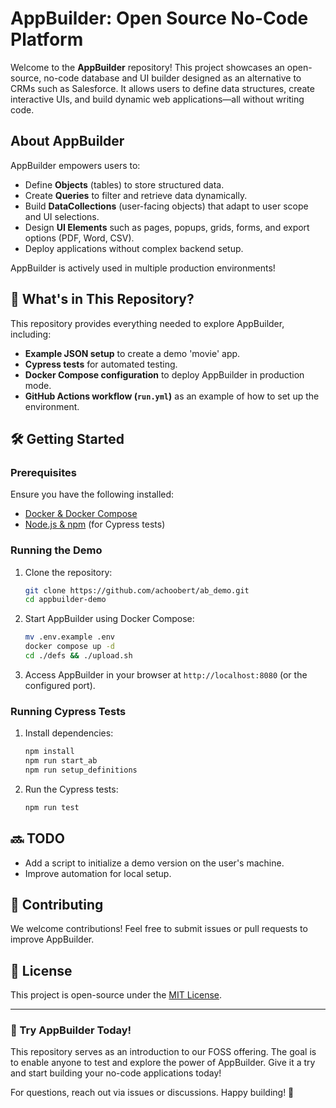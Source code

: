 # AppBuilder: Open Source No-Code Platform

Welcome to the **AppBuilder** repository! This project showcases an open-source, no-code database and UI builder designed as an alternative to CRMs such as Salesforce. It allows users to define data structures, create interactive UIs, and build dynamic web applications—all without writing code.

## About AppBuilder
AppBuilder empowers users to:
- Define **Objects** (tables) to store structured data.
- Create **Queries** to filter and retrieve data dynamically.
- Build **DataCollections** (user-facing objects) that adapt to user scope and UI selections.
- Design **UI Elements** such as pages, popups, grids, forms, and export options (PDF, Word, CSV).
- Deploy applications without complex backend setup.

AppBuilder is actively used in multiple production environments!

## 📂 What's in This Repository?
This repository provides everything needed to explore AppBuilder, including:
- **Example JSON setup** to create a demo 'movie' app.
- **Cypress tests** for automated testing.
- **Docker Compose configuration** to deploy AppBuilder in production mode.
- **GitHub Actions workflow (`run.yml`)** as an example of how to set up the environment.

## 🛠️ Getting Started
### Prerequisites
Ensure you have the following installed:
- [Docker & Docker Compose](https://docs.docker.com/get-docker/)
- [Node.js & npm](https://nodejs.org/) (for Cypress tests)

### Running the Demo
1. Clone the repository:
   ```sh
   git clone https://github.com/achoobert/ab_demo.git
   cd appbuilder-demo
   ```
2. Start AppBuilder using Docker Compose:
   ```sh
   mv .env.example .env
   docker compose up -d
   cd ./defs && ./upload.sh
   ```
3. Access AppBuilder in your browser at `http://localhost:8080` (or the configured port).

### Running Cypress Tests
1. Install dependencies:
   ```sh
   npm install
   npm run start_ab
   npm run setup_definitions
   ```
2. Run the Cypress tests:
   ```sh
   npm run test
   ```

## 🔜 TODO
- Add a script to initialize a demo version on the user's machine.
- Improve automation for local setup.

## 🤝 Contributing
We welcome contributions! Feel free to submit issues or pull requests to improve AppBuilder.

## 📜 License
This project is open-source under the [MIT License](LICENSE).

---
### 🌟 Try AppBuilder Today!
This repository serves as an introduction to our FOSS offering. The goal is to enable anyone to test and explore the power of AppBuilder. Give it a try and start building your no-code applications today!

For questions, reach out via issues or discussions. Happy building! 🚀

